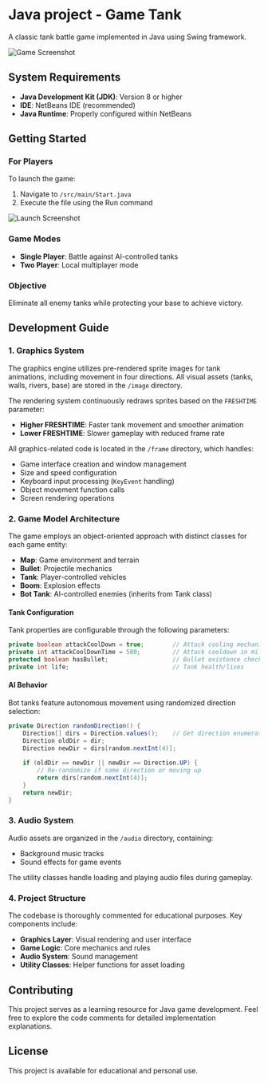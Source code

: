 # Java project - Game Tank

A classic tank battle game implemented in Java using Swing framework.

![Game Screenshot](https://github.com/dodoproptit99/Tank-Game/blob/master/intro.png)

## System Requirements

- **Java Development Kit (JDK)**: Version 8 or higher
- **IDE**: NetBeans IDE (recommended)
- **Java Runtime**: Properly configured within NetBeans

## Getting Started

### For Players

To launch the game:
1. Navigate to `/src/main/Start.java`
2. Execute the file using the Run command

![Launch Screenshot](https://github.com/dodoproptit99/Tank-Game/blob/master/image/Screenshot%20from%202019-05-07%2021-20-00.png)

### Game Modes

- **Single Player**: Battle against AI-controlled tanks
- **Two Player**: Local multiplayer mode

### Objective

Eliminate all enemy tanks while protecting your base to achieve victory.

## Development Guide

### 1. Graphics System

The graphics engine utilizes pre-rendered sprite images for tank animations, including movement in four directions. All visual assets (tanks, walls, rivers, base) are stored in the `/image` directory.

The rendering system continuously redraws sprites based on the `FRESHTIME` parameter:
- **Higher FRESHTIME**: Faster tank movement and smoother animation
- **Lower FRESHTIME**: Slower gameplay with reduced frame rate

All graphics-related code is located in the `/frame` directory, which handles:
- Game interface creation and window management
- Size and speed configuration
- Keyboard input processing (`KeyEvent` handling)
- Object movement function calls
- Screen rendering operations

### 2. Game Model Architecture

The game employs an object-oriented approach with distinct classes for each game entity:

- **Map**: Game environment and terrain
- **Bullet**: Projectile mechanics
- **Tank**: Player-controlled vehicles
- **Boom**: Explosion effects
- **Bot Tank**: AI-controlled enemies (inherits from Tank class)

#### Tank Configuration

Tank properties are configurable through the following parameters:

```java
private boolean attackCoolDown = true;        // Attack cooling mechanism
private int attackCoolDownTime = 500;         // Attack cooldown in milliseconds
protected boolean hasBullet;                  // Bullet existence check to prevent rapid fire
private int life;                             // Tank health/lives
```

#### AI Behavior

Bot tanks feature autonomous movement using randomized direction selection:

```java
private Direction randomDirection() {
    Direction[] dirs = Direction.values();    // Get direction enumeration values
    Direction oldDir = dir;
    Direction newDir = dirs[random.nextInt(4)];
    
    if (oldDir == newDir || newDir == Direction.UP) {
        // Re-randomize if same direction or moving up
        return dirs[random.nextInt(4)];
    }
    return newDir;
}
```

### 3. Audio System

Audio assets are organized in the `/audio` directory, containing:
- Background music tracks
- Sound effects for game events

The utility classes handle loading and playing audio files during gameplay.

### 4. Project Structure

The codebase is thoroughly commented for educational purposes. Key components include:

- **Graphics Layer**: Visual rendering and user interface
- **Game Logic**: Core mechanics and rules
- **Audio System**: Sound management
- **Utility Classes**: Helper functions for asset loading

## Contributing

This project serves as a learning resource for Java game development. Feel free to explore the code comments for detailed implementation explanations.


## License

This project is available for educational and personal use.
